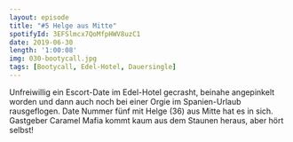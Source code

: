 ```yaml
---
layout: episode
title: "#5 Helge aus Mitte"
spotifyId: 3EFSlmcx7QoMfpHWV8uzC1
date: 2019-06-30
length: '1:00:08'
img: 030-bootycall.jpg
tags: [Bootycall, Edel-Hotel, Dauersingle]
---
```

Unfreiwillig ein Escort-Date im Edel-Hotel gecrasht, beinahe angepinkelt worden und dann auch noch bei einer Orgie im Spanien-Urlaub rausgeflogen. Date Nummer fünf mit Helge (36) aus Mitte hat es in sich. Gastgeber Caramel Mafia kommt kaum aus dem Staunen heraus, aber hört selbst!
